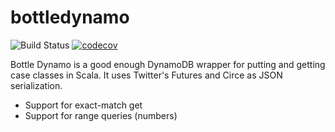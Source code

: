 # bottledynamo

![Build Status](https://travis-ci.org/jpzk/bottledynamo.svg?branch=master) [![codecov](https://codecov.io/gh/jpzk/bottledynamo/branch/master/graph/badge.svg)](https://codecov.io/gh/jpzk/bottledynamo)


Bottle Dynamo is a good enough DynamoDB wrapper for putting and getting case classes in Scala. It uses Twitter's Futures and Circe as JSON serialization.

* Support for exact-match get
* Support for range queries (numbers)
